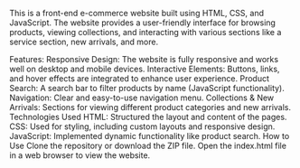 This is a front-end e-commerce website built using HTML, CSS, and JavaScript. The website provides a user-friendly interface for browsing products, viewing collections, and interacting with various sections like a service section, new arrivals, and more.

Features:
Responsive Design: The website is fully responsive and works well on desktop and mobile devices.
Interactive Elements: Buttons, links, and hover effects are integrated to enhance user experience.
Product Search: A search bar to filter products by name (JavaScript functionality).
Navigation: Clear and easy-to-use navigation menu.
Collections & New Arrivals: Sections for viewing different product categories and new arrivals.
Technologies Used
HTML: Structured the layout and content of the pages.
CSS: Used for styling, including custom layouts and responsive design.
JavaScript: Implemented dynamic functionality like product search.
How to Use
Clone the repository or download the ZIP file.
Open the index.html file in a web browser to view the website.
